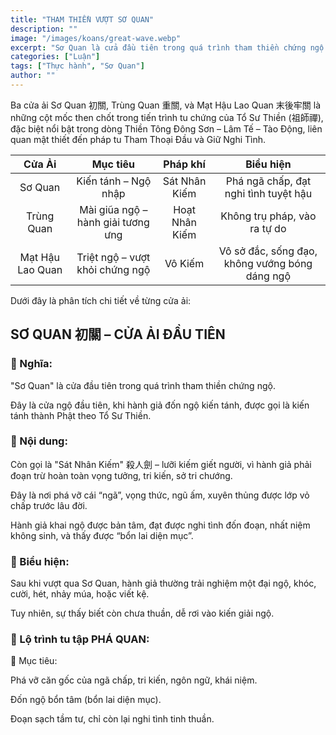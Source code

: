 ```yaml
---
title: "THAM THIỀN VƯỢT SƠ QUAN"
description: ""
image: "/images/koans/great-wave.webp"
excerpt: "Sơ Quan là cửa đầu tiên trong quá trình tham thiền chứng ngộ..."
categories: ["Luận"]
tags: ["Thực hành", "Sơ Quan"]
author: ""
---
```


Ba cửa ải Sơ Quan 初關, Trùng Quan 重關, và Mạt Hậu Lao Quan 末後牢關 là những cột mốc then chốt trong tiến trình tu chứng của Tổ Sư Thiền (祖師禪), đặc biệt nổi bật trong dòng Thiền Tông Đông Sơn – Lâm Tế – Tào Động, liên quan mật thiết đến pháp tu Tham Thoại Đầu và Giữ Nghi Tình.

|    **Cửa Ải**    |            **Mục tiêu**            |  **Pháp khí**  |                 **Biểu hiện**                  |
| :--------------: | :--------------------------------: | :------------: | :--------------------------------------------: |
|     Sơ Quan      |        Kiến tánh – Ngộ nhập        | Sát Nhân Kiếm  |     Phá ngã chấp, đạt nghi tình tuyệt hậu      |
|    Trùng Quan    | Mài giũa ngộ – hành giải tương ưng | Hoạt Nhân Kiếm |          Không trụ pháp, vào ra tự do          |
| Mạt Hậu Lao Quan |  Triệt ngộ – vượt khỏi chứng ngộ   |    Vô Kiếm     | Vô sở đắc, sống đạo, không vướng bóng dáng ngộ |

Dưới đây là phân tích chi tiết về từng cửa ải:

## SƠ QUAN 初關 – CỬA ẢI ĐẦU TIÊN

### 💠 Nghĩa:

"Sơ Quan" là cửa đầu tiên trong quá trình tham thiền chứng ngộ.

Đây là cửa ngộ đầu tiên, khi hành giả đốn ngộ kiến tánh, được gọi là kiến tánh thành Phật theo Tổ Sư Thiền.

### 💠 Nội dung:

Còn gọi là "Sát Nhân Kiếm" 殺人劍 – lưỡi kiếm giết người, vì hành giả phải đoạn trừ hoàn toàn vọng tưởng, tri kiến, sở tri chướng.

Đây là nơi phá vỡ cái “ngã”, vọng thức, ngũ ấm, xuyên thủng được lớp vỏ chấp trước lâu đời.

Hành giả khai ngộ được bản tâm, đạt được nghi tình đốn đoạn, nhất niệm không sinh, và thấy được “bổn lai diện mục”.

### 💠 Biểu hiện:

Sau khi vượt qua Sơ Quan, hành giả thường trải nghiệm một đại ngộ, khóc, cười, hét, nhảy múa, hoặc viết kệ.

Tuy nhiên, sự thấy biết còn chưa thuần, dễ rơi vào kiến giải ngộ.

### 💠 Lộ trình tu tập PHÁ QUAN:

🎯 Mục tiêu:

Phá vỡ căn gốc của ngã chấp, tri kiến, ngôn ngữ, khái niệm.

Đốn ngộ bổn tâm (bổn lai diện mục).

Đoạn sạch tầm tư, chỉ còn lại nghi tình tinh thuần.
